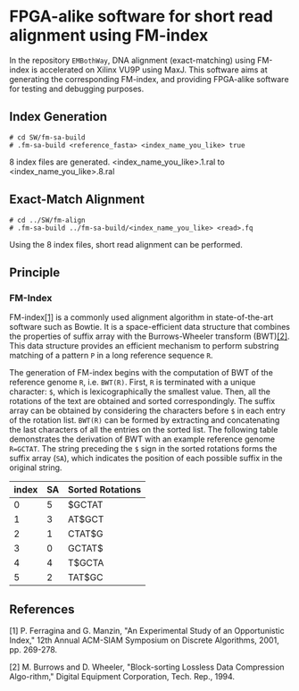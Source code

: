 # FPGA-alike software for short read alignment using FM-index 

In the repository `EMBothWay`, DNA alignment (exact-matching) using FM-index is accelerated on Xilinx VU9P using MaxJ. This software aims at generating the corresponding FM-index, and providing FPGA-alike software for testing and debugging purposes.

## Index Generation
```
# cd SW/fm-sa-build
# .fm-sa-build <reference_fasta> <index_name_you_like> true
```
8 index files are generated. <index_name_you_like>.1.ral to <index_name_you_like>.8.ral

## Exact-Match Alignment
```
# cd ../SW/fm-align
# .fm-sa-build ../fm-sa-build/<index_name_you_like> <read>.fq
```
Using the 8 index files, short read alignment can be performed.

## Principle
### FM-Index
FM-index[[1]](#1) is a commonly used alignment algorithm in state-of-the-art software such as Bowtie. It is a space-efficient data structure that combines the properties of suffix array with the Burrows-Wheeler transform (BWT)[[2]](#2). This data structure provides an efficient mechanism to perform substring matching of a pattern `P` in a long reference sequence `R`. 

The generation of FM-index begins with the computation of BWT of the reference genome `R`, i.e. `BWT(R)`.
First, `R` is terminated with a unique character: `$`, which is lexicographically the smallest value. Then, all the rotations of the text are obtained and sorted correspondingly. The suffix array can be obtained by considering the characters before `$` in each entry of the rotation list. `BWT(R)` can be formed by extracting and concatenating the last characters of all the entries on the sorted list. The following table demonstrates the derivation of BWT with an example reference genome `R=GCTAT`. The string preceding the `$` sign in the sorted rotations forms the suffix array (`SA`), which indicates the position of each possible suffix in the original string.

index | SA | Sorted Rotations
------| ---| -----------
0 | 5 |  $GCTAT
1 | 3 |  AT$GCT
2 | 1 |  CTAT$G
3 | 0 |  GCTAT$
4 | 4 |  T$GCTA
5 | 2 |  TAT$GC

## References
<a id="1">[1]</a> 
 P. Ferragina and G. Manzin,
"An Experimental Study of an Opportunistic Index,"
12th Annual ACM-SIAM Symposium on Discrete Algorithms, 2001, pp. 269-278.

<a id="2">[2]</a> 
M. Burrows and D. Wheeler,
"Block-sorting Lossless Data Compression Algo-rithm,"
Digital Equipment Corporation, Tech. Rep., 1994.
